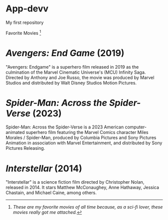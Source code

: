 # App-devv
My first repository

Favorite Movies [^1]

# *Avengers: End Game* (2019)
"Avengers: Endgame" is a superhero film released in 2019 as the culmination of the Marvel Cinematic Universe's (MCU) Infinity Saga. Directed by Anthony and Joe Russo, the movie was produced by Marvel Studios and distributed by Walt Disney Studios Motion Pictures.

# *Spider-Man: Across the Spider-Verse* (2023)
Spider-Man: Across the Spider-Verse is a 2023 American computer-animated superhero film featuring the Marvel Comics character Miles Morales / Spider-Man, produced by Columbia Pictures and Sony Pictures Animation in association with Marvel Entertainment, and distributed by Sony Pictures Releasing.

# *Interstellar* (2014)
 "Interstellar" is a science fiction film directed by Christopher Nolan, released in 2014. It stars Matthew McConaughey, Anne Hathaway, Jessica Chastain, and Michael Caine, among others. 

[^1]: *These are my favorite movies of all time because, as a sci-fi lover, these movies really got me attached.*
